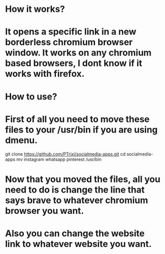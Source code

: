 # How it works?
# It opens a specific link in a new borderless chromium browser window. It works on any chromium based browsers, I dont know if it works with firefox.

# How to use?

# First of all you need to move these files to your /usr/bin if you are using dmenu.

git clone https://github.com/PTrixi/socialmedia-apps.git
cd socialmedia-apps
mv instagram whatsapp pinterest /usr/bin

# Now that you moved the files, all you need to do is change the line that says brave to whatever chromium browser you want.
# Also you can change the website link to whatever website you want.
